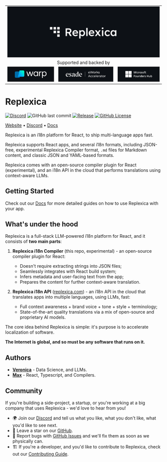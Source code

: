 <table width="100%">
    <tr>
        <td colspan="3">
            <a href="https://replexica.com">
                <img src="./content/banner.dark.png" width="100%" />
            </a>
        </td>
    </tr>
    <tr>
        <td colspan="3" align="center">
            Supported and backed by
        </td>
    </tr>
    <tr>
        <td>
            <a target="_blank" href="https://www.warp.dev/?utm_source=github&utm_medium=referral&utm_campaign=replexica_20240626">
                <img src="./content/warp.dark.png"/>
            </a>
        </td>
        <td>
            <a target="_blank" href="https://www.esade.edu/en/learning-innovation/rambla/eworks">
                <img src="./content/eworks.dark.png"/>
            </a>
        </td>
        <td>
            <a target="_blank" href="https://foundershub.startups.microsoft.com">
                <img src="./content/ms-f-hub.dark.png"/>
            </a>
        </td>
    </tr>
</table>

# Replexica

[![Discord](https://img.shields.io/discord/1193198600298172486?label=discord
)](https://discord.gg/GeK6AuSqzw)
![GitHub last commit](https://img.shields.io/github/last-commit/replexica/replexica)
[![Release](https://github.com/replexica/replexica/actions/workflows/release.yml/badge.svg)](https://github.com/replexica/replexica/actions/workflows/release.yml)
[![GitHub License](https://img.shields.io/github/license/replexica/replexica)](https://github.com/replexica/replexica/blob/main/LICENSE.md)

[Website](https://replexica.com) •
[Discord](https://discord.gg/GeK6AuSqzw) •
[Docs](https://replexica.com/docs)

Replexica is an i18n platform for React, to ship multi-language apps fast.

Replexica supports React apps, and several i18n formats, including JSON-free, experimental Replexica Compiler format, `.md` files for Markdown content, and classic JSON and YAML-based formats.

Replexica comes with an open-source compiler plugin for React (experimental), and an i18n API in the cloud that performs translations using context-aware LLMs.

## Getting Started

Check out our [Docs](https://replexica.com/docs) for more detailed guides on how to use Replexica with your app.

## What's under the hood

Replexica is a full-stack LLM-powered i18n platform for React, and it consists of **two main parts**:

1. **Replexica i18n Compiler** (this repo, experimental) - an open-source compiler plugin for React:
    * Doesn't require extracting strings into JSON files;
    * Seamlessly integrates with React build system;
    * Infers metadata and user-facing text from the app;
    * Prepares the content for further context-aware translation.

1. **Replexica i18n API** ([replexica.com](https://replexica.com)) - an i18n API in the cloud that translates apps into multiple languages, using LLMs, fast:
    * Full context awareness + brand voice + tone + style + terminology;
    * State-of-the-art quality translations via a mix of open-source and proprietary AI models.

The core idea behind Replexica is simple: it's purpose is to accelerate localization of software.

**The Internet is global, and so must be any software that runs on it.**

## Authors

* **[Veronica](https://github.com/vrcprl)** - Data Science, and LLMs.
* **[Max](https://github.com/maxprilutskiy)** - React, Typescript, and Compilers.

## Community

If you're building a side-project, a startup, or you're working at a big company that uses Replexica - we'd love to hear from you!

* 🌍 Join our [Discord](https://discord.gg/GeK6AuSqzw) and tell us what you like, what you don't like, what you'd like to see next.
* 🌟 Leave a star on our [GitHub](https://github.com/replexica/replexica).
* 🐞 Report bugs with [GitHub Issues](https://github.com/replexica/replexica/issues) and we'll fix them as soon as we physically can.
* 🏗️ If you're a developer, and you'd like to contribute to Replexica, check out our [Contributing Guide](./CONTRIBUTING.md).
